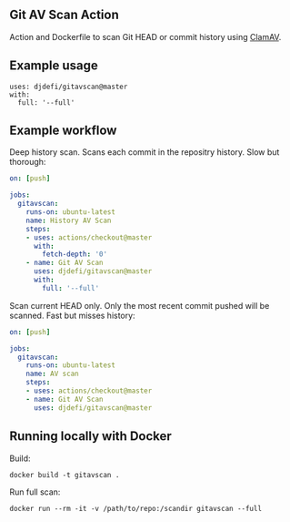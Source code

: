 ## Git AV Scan Action

Action and Dockerfile to scan Git HEAD or commit history using [ClamAV](https://www.clamav.net/). 

## Example usage

```
uses: djdefi/gitavscan@master
with:
  full: '--full'
```

## Example workflow

Deep history scan. Scans each commit in the repositry history. Slow but thorough:

```yaml
on: [push]

jobs:
  gitavscan:
    runs-on: ubuntu-latest
    name: History AV Scan
    steps:
    - uses: actions/checkout@master
      with:
        fetch-depth: '0'
    - name: Git AV Scan
      uses: djdefi/gitavscan@master
      with:
        full: '--full'
```  

Scan current HEAD only. Only the most recent commit pushed will be scanned. Fast but misses history:

```yaml
on: [push]

jobs:
  gitavscan:
    runs-on: ubuntu-latest
    name: AV scan
    steps:
    - uses: actions/checkout@master
    - name: Git AV Scan
      uses: djdefi/gitavscan@master
``` 

## Running locally with Docker

Build:

```shell
docker build -t gitavscan .
```

Run full scan:

```shell
docker run --rm -it -v /path/to/repo:/scandir gitavscan --full
```

